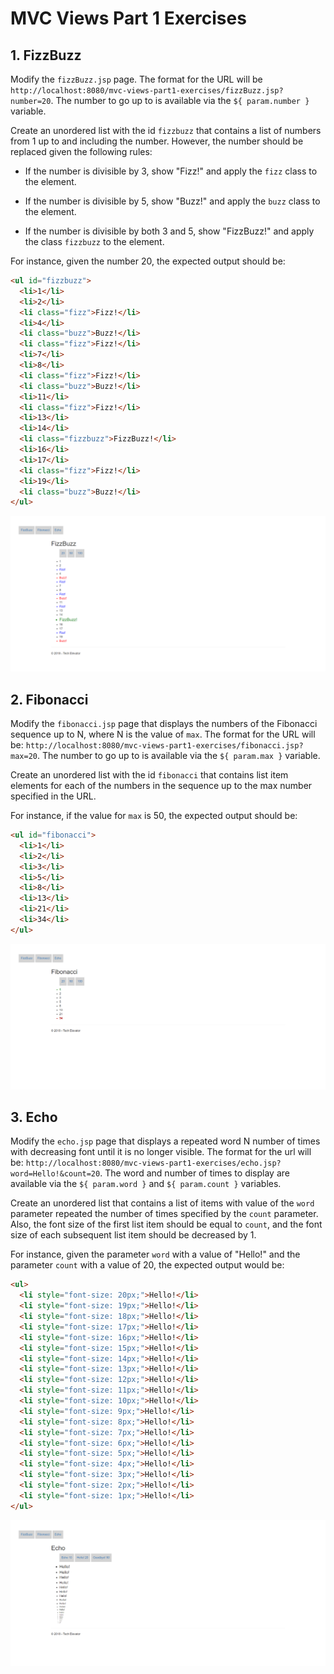 # MVC Views Part 1 Exercises

## 1. FizzBuzz

Modify the `fizzBuzz.jsp` page. The format for the URL will be `http://localhost:8080/mvc-views-part1-exercises/fizzBuzz.jsp?number=20`. The number to go up to is available via the `${ param.number }` variable.

Create an unordered list with the id `fizzbuzz` that contains a list of numbers from 1 up to and including the number. However, the number should be replaced given the following rules:

- If the number is divisible by 3, show "Fizz!" and apply the `fizz` class to the element.

- If the number is divisible by 5, show "Buzz!" and apply the `buzz` class to the element.

- If the number is divisible by both 3 and 5, show "FizzBuzz!" and apply the class `fizzbuzz` to the element.

For instance, given the number 20, the expected output should be:

```html
<ul id="fizzbuzz">
  <li>1</li>
  <li>2</li>
  <li class="fizz">Fizz!</li>
  <li>4</li>
  <li class="buzz">Buzz!</li>
  <li class="fizz">Fizz!</li>
  <li>7</li>
  <li>8</li>
  <li class="fizz">Fizz!</li>
  <li class="buzz">Buzz!</li>
  <li>11</li>
  <li class="fizz">Fizz!</li>
  <li>13</li>
  <li>14</li>
  <li class="fizzbuzz">FizzBuzz!</li>
  <li>16</li>
  <li>17</li>
  <li class="fizz">Fizz!</li>
  <li>19</li>
  <li class="buzz">Buzz!</li>
</ul>
```

![Example](resources/fizzbuzz.png)

## 2. Fibonacci

Modify the `fibonacci.jsp` page that displays the numbers of the Fibonacci sequence up to N, where N is the value of `max`. The format for the URL will be: `http://localhost:8080/mvc-views-part1-exercises/fibonacci.jsp?max=20`. The number to go up to is available via the `${ param.max }` variable.

Create an unordered list with the id `fibonacci` that contains list item elements for each of the numbers in the sequence up to the max number specified in the URL.

For instance, if the value for `max` is 50, the expected output should be:

```html
<ul id="fibonacci">
  <li>1</li>
  <li>2</li>
  <li>3</li>
  <li>5</li>
  <li>8</li>
  <li>13</li>
  <li>21</li>
  <li>34</li>
</ul>
```

![Example](resources/fibonacci.png)

## 3. Echo

Modify the `echo.jsp` page that displays a repeated word N number of times with decreasing font until it is no longer visible. The format for the url will be: `http://localhost:8080/mvc-views-part1-exercises/echo.jsp?word=Hello!&count=20`. The word and number of times to display are available via the `${ param.word }` and `${ param.count }` variables.

Create an unordered list that contains a list of items with value of the `word` parameter repeated the number of times specified by the `count` parameter. Also, the font size of the first list item should be equal to `count`, and the font size of each subsequent list item should be decreased by 1.

For instance, given the parameter `word` with a value of "Hello!" and the parameter `count` with a value of 20, the expected output would be:

```html
<ul>
  <li style="font-size: 20px;">Hello!</li>
  <li style="font-size: 19px;">Hello!</li>
  <li style="font-size: 18px;">Hello!</li>
  <li style="font-size: 17px;">Hello!</li>
  <li style="font-size: 16px;">Hello!</li>
  <li style="font-size: 15px;">Hello!</li>
  <li style="font-size: 14px;">Hello!</li>
  <li style="font-size: 13px;">Hello!</li>
  <li style="font-size: 12px;">Hello!</li>
  <li style="font-size: 11px;">Hello!</li>
  <li style="font-size: 10px;">Hello!</li>
  <li style="font-size: 9px;">Hello!</li>
  <li style="font-size: 8px;">Hello!</li>
  <li style="font-size: 7px;">Hello!</li>
  <li style="font-size: 6px;">Hello!</li>
  <li style="font-size: 5px;">Hello!</li>
  <li style="font-size: 4px;">Hello!</li>
  <li style="font-size: 3px;">Hello!</li>
  <li style="font-size: 2px;">Hello!</li>
  <li style="font-size: 1px;">Hello!</li>
</ul>
```

![Example](resources/echo.png)
